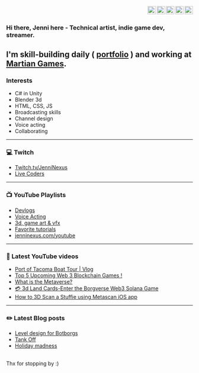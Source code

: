 
[<img align="right" alt="jenninexus | Twitter" width="22px" src="https://jenninexus.com/svgs/twitter.svg" />][twitter]
[<img align="right" alt="jenninexus | Instagram" width="22px" src="https://jenninexus.com/svgs/instagram.svg" />][instagram]
[<img align="right" alt="jenninexus | YouTube" width="22px" src="https://jenninexus.com/svgs/youtube-square.svg" />][youtube]
[<img align="right" alt="jenninexus | Twitch" width="22px" src="https://jenninexus.com/svgs/twitch.svg" />][twitch]
[<img align="right" alt="jenninexus.com" width="22px" src="https://jenninexus.com/imgs/emotes/36_9mo.png" />][website]
<br>
---

### Hi there, Jenni here - Technical artist, indie game dev, streamer.
I'm skill-building daily ( [portfolio](https://jenninexus.com/portfolio) ) and working at [Martian Games](https://martiangames.com).
<br>
---

### Interests
- C# in Unity
- Blender 3d
- HTML, CSS, JS
- Broadcasting skills
- Channel design
- Voice acting
- Collaborating
---
### 💻 Twitch
- [Twitch.tv/JenniNexus](https://twitch.tv/jenninexus)
- [Live Coders](https://livecoders.dev/members/jenninexus/)
---
### 📺 YouTube Playlists
- [Devlogs](https://www.youtube.com/playlist?list=PL9QBjNDhgNwRsznW8e3-KVmwfEuwvr7Yi)
- [Voice Acting](https://www.youtube.com/playlist?list=PL9QBjNDhgNwQbaceJmfZzc3x4L80gvh8J)
- [3d, game art & vfx](https://www.youtube.com/playlist?list=PL9QBjNDhgNwQL08lHI_h-CJ281WitOzYp)
- [Favorite tutorials](https://www.youtube.com/c/JenniNexus/playlists?view=50&sort=dd&shelf_id=25)
- [jenninexus.com/youtube](https://jenninexus.com/youtube)
---
### 🎥 Latest YouTube videos
<!-- YOUTUBE:START -->
- [Port of Tacoma Boat Tour | Vlog](https://www.youtube.com/watch?v=h611Fn_GcWo)
- [Top 5 Upcoming Web 3 Blockchain Games !](https://www.youtube.com/watch?v=2_sRWcWA014)
- [What is the Metaverse?](https://www.youtube.com/watch?v=5B6zDramoI0)
- [💳 3d Land Cards-Enter the Borgverse Web3 Solana Game](https://www.youtube.com/watch?v=uwDftTC3aKo)
- [How to 3D Scan a Stuffie using Metascan iOS app](https://www.youtube.com/watch?v=X1WuquAjSyQ)
<!-- YOUTUBE:END -->
---
### ✏️ Latest Blog posts
<!-- BLOG-POST-LIST:START -->
- [Level design for Botborgs](https://dev.to/jenninexus/level-design-for-botborgs-ce8)
- [Tank Off](https://dev.to/jenninexus/tank-off-1pib)
- [Holiday madness](https://dev.to/jenninexus/holiday-madness-b46)
<!-- BLOG-POST-LIST:END -->



<br>
Thx for stopping by :)


[website]: https://jenninexus.com
[email]: https://jenninexus.com/contact
[twitter]: https://twitter.com/jenninexus
[youtube]: https://youtube.com/jenninexus
[twitch]: https://twitch.tv/jenninexus
[instagram]: https://instagram.com/jenninexus
[linkedin]: https://linkedin.com/in/jenninexus
[discord]: https://discord.gg/KYPh7Cp
[devlogsplaylist]: https://www.youtube.com/playlist?list=PL9QBjNDhgNwRsznW8e3-KVmwfEuwvr7Yi
